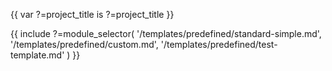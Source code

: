 {{ var ?=project_title is ?=project_title }}

{{ include ?=module_selector( '/templates/predefined/standard-simple.md', '/templates/predefined/custom.md', '/templates/predefined/test-template.md' ) }}